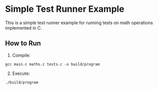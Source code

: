 # Simple Test Runner Example

This is a simple test runner example for running tests on math operations implemented in C.

## How to Run

1. Compile:
```
gcc main.c maths.c tests.c -o build/program
```
2. Execute:
```
./build/program
```

